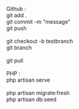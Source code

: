 Github : <br>
git add . <br>
git commit -m "message" <br>
git push <br>
<br>
git checkout -b testbranch <br>
git branch
<br>
<br>
git pull <br>
<br>
PHP : <br>
php artisan serve <br>
<br> 
php artisan migrate:fresh <br>
php artisan db:seed <br>
